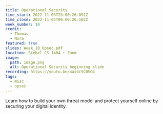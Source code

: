 ```yaml
---
title: Operational Security
time_start: 2022-11-03T23:00:26.091Z
time_close: 2022-11-04T00:00:26.102Z
week_number: 10
credit:
  - Thomas
  - Nora
featured: true
slides: Week_10_Opsec.pdf
location: Siebel CS 1404 + Zoom
image:
  path: image.png
  alt: Operational Security beginning slide
recording: https://youtu.be/4aidc5C0VO4
tags:
  - misc
  - opsec
---
```

Learn how to build your own threat model and protect yourself online by securing your digital identity.